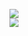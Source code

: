 [![](https://img.shields.io/badge/Made%20With-Github%20Spray-lightgrey.svg?style=for-the-badge&logo=github)](https://github.com/Annihil/github-spray#2704)  
[![](https://i.imgur.com/2DrTn0Z.gif)](https://github.com/Annihil/github-spray)
